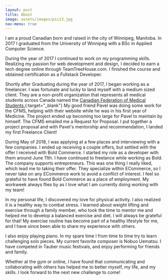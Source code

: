 ```yaml
---
layout: post
title: About
image: assets/images/pic13.jpg
nav-menu: true
---
```


I am a proud Canadian born and raised in the city of Winnipeg, Manitoba. In 2017 I graduated from the University of Winnipeg with a BSc in Applied Computer Science.

During the year of 2017 I continued to work on my programming skills. Realizing my passion for web development and design, I decided to earn a tech degree online through TeamTreeHouse.com. I finished the course and obtained certification as a Fullstack Developer.

Shortly after Graduating during the year of 2017, I began working as a freelancer. I was fortunate and lucky to land myself with a medium sized client. They are a non-profit organization that represents all medical students across Canada named the [Canadian Federation of Medical Students.](https://cfms.org){:target="_blank"} My good friend Pavel was doing some work for the CFMS, helping with their website while he was in his first year of Medicine. The project ended up becoming too large for Pavel to maintain by himself. The CFMS emailed me a Request for Proposal. I put together a project proposal and with Pavel's mentorship and recommendation, I landed my first Freelance Client!


During May of 2018, I was applying at a few places and interviewing with a few companies. I ended up receiving a couple offers, but settled with the offer I received with Bold Commerce. I started my role as a developer with them around June 11th. I have continued to freelance while working as Bold. The company supports entrepreneurs. This was one thing I really liked, which lead me to taking their offer. They specialize within ECommerce, so I never take on any ECommerce work to avoid a conflict of interest. I feel so grateful to have found Bold Commerce as a place of employment. My workweek always flies by as I love what I am currently doing working with my team!

 
In my personal life, I discovered my love for physical activity. I also realized it is a healthy way to combat stress. I learned about weight lifting and exercise through a family member, who took the time to mentor me and helped me to develop a balanced exercise and diet. I will always be grateful for that! My exercise routine has become part of a healthy lifestyle for me, and I have since been able to share my experience with others.

I also enjoy playing piano. In my spare time I from time to time try to learn challenging solo pieces. My current favorite composer is Nobuo Uematsu. I have competed in Tauber music festivals, and enjoy performing for friends and family.

Whether at the gym or online, I have found that communicating and collaborating with others has helped me to better myself, my life, and my skills. I look forward to the next new challenge to come!
